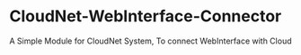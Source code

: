 # CloudNet-WebInterface-Connector
A Simple Module for CloudNet System, To connect WebInterface with Cloud

